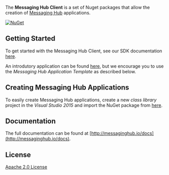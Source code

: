 
The **Messaging Hub Client** is a set of Nuget packages that allow the creation of [Messaging Hub](https://messaginghub.io/) applications.

<a href="https://www.nuget.org/packages/Takenet.MessagingHub.Client.Template/" rel="NuGet">![NuGet](https://img.shields.io/nuget/v/Takenet.MessagingHub.Client.Template.svg)</a>

## Getting Started

To get started with the Messaging Hub Client, see our SDK documentation [here](http://messaginghub.io/docs/sdks/introduction).

An introdutory application can be found [here](https://github.com/takenet/messaginghub-client-csharp/tree/master/src/Samples/GettingStarted), but we encourage you to use the *Messaging Hub Application Template* as described below.

## Creating Messaging Hub Applications

To easily create Messaging Hub applications, create a new *class library* project in the *Visual Studio 2015* and import the NuGet package from [here](https://www.nuget.org/packages/Takenet.MessagingHub.Client.Template).

## Documentation 

The full documentation can be found at [http://messaginghub.io/docs](http://messaginghub.io/docs).

## License

[Apache 2.0 License](https://github.com/takenet/messaginghub-client-csharp/blob/master/LICENSE) 
